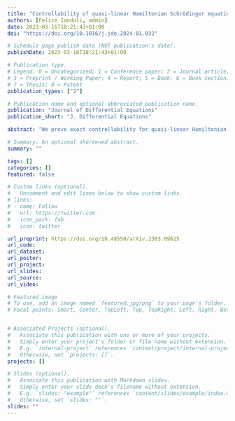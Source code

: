 ```yaml
---
title: "Controllability of quasi-linear Hamiltonian Schrödinger equations on tori"
authors: [Felice Iandoli, admin]
date: 2023-03-16T18:21:43+01:00
doi: "https://doi.org/10.1016/j.jde.2024.01.032"

# Schedule page publish date (NOT publication's date).
publishDate: 2023-03-16T18:21:43+01:00

# Publication type.
# Legend: 0 = Uncategorized; 1 = Conference paper; 2 = Journal article;
# 3 = Preprint / Working Paper; 4 = Report; 5 = Book; 6 = Book section;
# 7 = Thesis; 8 = Patent
publication_types: ["2"]

# Publication name and optional abbreviated publication name.
publication: "Journal of Differential Equations"
publication_short: "J. Differential Equations"

abstract: "We prove exact controllability for quasi-linear Hamiltonian Schr¨odinger equations on tori of dimension greater or equal then two. The result holds true for sufficiently small initial conditions satisfying natural minimal regularity assumptions, provided that the region of control satisfies the geometric control condition."

# Summary. An optional shortened abstract.
summary: ""

tags: []
categories: []
featured: false

# Custom links (optional).
#   Uncomment and edit lines below to show custom links.
# links:
# - name: Follow
#   url: https://twitter.com
#   icon_pack: fab
#   icon: twitter

url_preprint: https://doi.org/10.48550/arXiv.2303.09625
url_code:
url_dataset:
url_poster:
url_project:
url_slides:
url_source:
url_video:

# Featured image
# To use, add an image named `featured.jpg/png` to your page's folder. 
# Focal points: Smart, Center, TopLeft, Top, TopRight, Left, Right, BottomLeft, Bottom, BottomRight.


# Associated Projects (optional).
#   Associate this publication with one or more of your projects.
#   Simply enter your project's folder or file name without extension.
#   E.g. `internal-project` references `content/project/internal-project/index.md`.
#   Otherwise, set `projects: []`.
projects: []

# Slides (optional).
#   Associate this publication with Markdown slides.
#   Simply enter your slide deck's filename without extension.
#   E.g. `slides: "example"` references `content/slides/example/index.md`.
#   Otherwise, set `slides: ""`.
slides: ""
---
```

